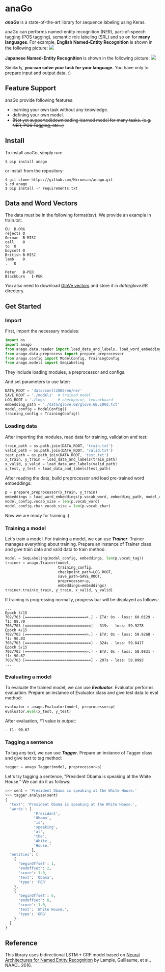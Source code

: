 # anaGo
***anaGo*** is a state-of-the-art library for sequence labeling using Keras. 

anaGo can performs named-entity recognition (NER), part-of-speech tagging (POS tagging), semantic role labeling (SRL) and so on for **many languages**. 
For example, **English Named-Entity Recognition** is shown in the following picture:
<img src="https://github.com/Hironsan/anago/blob/docs/docs/images/example.en2.png?raw=true">

**Japanese Named-Entity Recognition** is shown in the following picture:
<img src="https://github.com/Hironsan/anago/blob/docs/docs/images/example.ja2.png?raw=true">

Similarly, **you can solve your task for your language.**
You have only to prepare input and output data. :)

## Feature Support
anaGo provide following features:
* learning your own task without any knowledge.
* defining your own model.
* ~~(Not yet supported)downloading learned model for many tasks. (e.g. NER, POS Tagging, etc...)~~


## Install
To install anaGo, simply run:

```
$ pip install anago
```

or install from the repository:

```
$ git clone https://github.com/Hironsan/anago.git
$ cd anago
$ pip install -r requirements.txt
```

## Data and Word Vectors
The data must be in the following format(tsv).
We provide an example in train.txt:

```
EU	B-ORG
rejects	O
German	B-MISC
call	O
to	O
boycott	O
British	B-MISC
lamb	O
.	O

Peter	B-PER
Blackburn	I-PER
```

You also need to download [GloVe vectors](https://nlp.stanford.edu/projects/glove/) and store it in *data/glove.6B* directory.

## Get Started
### Import
First, import the necessary modules:
```python
import os
import anago
from anago.data.reader import load_data_and_labels, load_word_embeddings
from anago.data.preprocess import prepare_preprocessor
from anago.config import ModelConfig, TrainingConfig
from anago.models import SeqLabeling
```
They include loading modules, a preprocessor and configs.


And set parameters to use later:
```python
DATA_ROOT = 'data/conll2003/en/ner'
SAVE_ROOT = './models'  # trained model
LOG_ROOT = './logs'     # checkpoint, tensorboard
embedding_path = './data/glove.6B/glove.6B.100d.txt'
model_config = ModelConfig()
training_config = TrainingConfig()
```

### Loading data

After importing the modules, read data for training, validation and test:
```python
train_path = os.path.join(DATA_ROOT, 'train.txt')
valid_path = os.path.join(DATA_ROOT, 'valid.txt')
test_path = os.path.join(DATA_ROOT, 'test.txt')
x_train, y_train = load_data_and_labels(train_path)
x_valid, y_valid = load_data_and_labels(valid_path)
x_test, y_test = load_data_and_labels(test_path)
```

After reading the data, build preprocessor and load pre-trained word embeddings:
```python
p = prepare_preprocessor(x_train, y_train)
embeddings = load_word_embeddings(p.vocab_word, embedding_path, model_config.word_embedding_size)
model_config.vocab_size = len(p.vocab_word)
model_config.char_vocab_size = len(p.vocab_char)
```

Now we are ready for training :)


### Training a model
Let's train a model. For training a model, we can use ***Trainer***. 
Trainer manages everything about training.
Prepare an instance of Trainer class and give train data and valid data to train method:
```python
model = SeqLabeling(model_config, embeddings, len(p.vocab_tag))
trainer = anago.Trainer(model,
                        training_config,
                        checkpoint_path=LOG_ROOT,
                        save_path=SAVE_ROOT,
                        preprocessor=p,
                        embeddings=embeddings)
trainer.train(x_train, y_train, x_valid, y_valid)
```

If training is progressing normally, progress bar will be displayed as follows:

```commandline
...
Epoch 3/15
702/703 [============================>.] - ETA: 0s - loss: 60.0129 - f1: 89.70
703/703 [==============================] - 319s - loss: 59.9278   
Epoch 4/15
702/703 [============================>.] - ETA: 0s - loss: 59.9268 - f1: 90.03
703/703 [==============================] - 324s - loss: 59.8417   
Epoch 5/15
702/703 [============================>.] - ETA: 0s - loss: 58.9831 - f1: 90.67
703/703 [==============================] - 297s - loss: 58.8993   
...
```


### Evaluating a model
To evaluate the trained model, we can use ***Evaluator***.
Evaluator performs evaluation.
Prepare an instance of Evaluator class and give test data to eval method:

```python
evaluator = anago.Evaluator(model, preprocessor=p)
evaluator.eval(x_test, y_test)
```

After evaluation, F1 value is output:
```commandline
- f1: 90.67
```

### Tagging a sentence
To tag any text, we can use ***Tagger***.
Prepare an instance of Tagger class and give text to tag method:
```python
tagger = anago.Tagger(model, preprocessor=p)
```

Let's try tagging a sentence, "President Obama is speaking at the White House."
We can do it as follows:
```python
>>> sent = 'President Obama is speaking at the White House.'
>>> tagger.analyze(sent)
{
  'text': 'President Obama is speaking at the White House.',
  'words': [
             'President',
             'Obama',
             'is',
             'speaking',
             'at',
             'the',
             'White',
             'House.'
            ],
  'entities': [
    {
      'beginOffset': 1,
      'endOffset': 2,
      'score': 1.0,
      'text': 'Obama',
      'type': 'PER'
    },
    {
      'beginOffset': 6,
      'endOffset': 8,
      'score': 1.0,
      'text': 'White House.',
      'type': 'ORG'
    }
  ]
}
```


## Reference
This library uses bidirectional LSTM + CRF model based on
[Neural Architectures for Named Entity Recognition](https://arxiv.org/abs/1603.01360)
by Lample, Guillaume, et al., NAACL 2016.